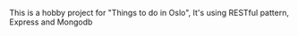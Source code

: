 This is a hobby project for "Things to do in Oslo", It's using RESTful pattern, Express and Mongodb
